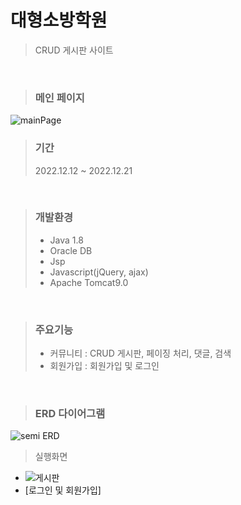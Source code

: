 # 대형소방학원
> CRUD 게시판 사이트

<br>

> ### 메인 페이지

![mainPage](https://user-images.githubusercontent.com/114133335/224035100-6a8cb2c9-18cd-4ae7-98dc-010a701c5b7b.jpg)
<br>

> ### 기간
> 2022.12.12 ~ 2022.12.21
<br>

> ### 개발환경
> * Java 1.8
> * Oracle DB
> * Jsp
> * Javascript(jQuery, ajax)
> * Apache Tomcat9.0
<br>

> ### 주요기능
> * 커뮤니티 : CRUD 게시판, 페이징 처리, 댓글, 검색
> * 회원가입 : 회원가입 및 로그인
<br>

> ### ERD 다이어그램

![semi ERD](https://user-images.githubusercontent.com/114133335/224040423-f6ae1c51-f780-4454-98f9-4e4a5046c48b.JPG)
<br>

> 실행화면
* ![게시판](https://user-images.githubusercontent.com/114133335/224043093-e6847ad8-c117-4b9f-92f7-643469e18d6a.jpg)
* [로그인 및 회원가입]
